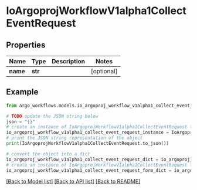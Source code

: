 # IoArgoprojWorkflowV1alpha1CollectEventRequest


## Properties

Name | Type | Description | Notes
------------ | ------------- | ------------- | -------------
**name** | **str** |  | [optional] 

## Example

```python
from argo_workflows.models.io_argoproj_workflow_v1alpha1_collect_event_request import IoArgoprojWorkflowV1alpha1CollectEventRequest

# TODO update the JSON string below
json = "{}"
# create an instance of IoArgoprojWorkflowV1alpha1CollectEventRequest from a JSON string
io_argoproj_workflow_v1alpha1_collect_event_request_instance = IoArgoprojWorkflowV1alpha1CollectEventRequest.from_json(json)
# print the JSON string representation of the object
print(IoArgoprojWorkflowV1alpha1CollectEventRequest.to_json())

# convert the object into a dict
io_argoproj_workflow_v1alpha1_collect_event_request_dict = io_argoproj_workflow_v1alpha1_collect_event_request_instance.to_dict()
# create an instance of IoArgoprojWorkflowV1alpha1CollectEventRequest from a dict
io_argoproj_workflow_v1alpha1_collect_event_request_form_dict = io_argoproj_workflow_v1alpha1_collect_event_request.from_dict(io_argoproj_workflow_v1alpha1_collect_event_request_dict)
```
[[Back to Model list]](../README.md#documentation-for-models) [[Back to API list]](../README.md#documentation-for-api-endpoints) [[Back to README]](../README.md)


